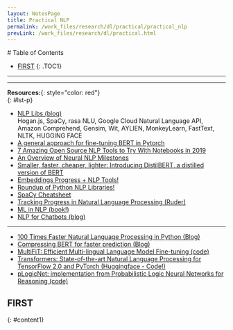 ```yaml
---
layout: NotesPage
title: Practical NLP
permalink: /work_files/research/dl/practical/practical_nlp
prevLink: /work_files/research/dl/practical.html
---
```


<div markdown="1" class = "TOC">
# Table of Contents

  * [FIRST](#content1)
  {: .TOC1}
<!--   * [SECOND](#content2)
  {: .TOC2}
  * [THIRD](#content3)
  {: .TOC3} -->
</div>

***
***


__Resources:__{: style="color: red"}  
{: #lst-p}
* [NLP Libs (blog)](https://stackshare.io/flair/alternatives)  
    Hogan.js, SpaCy, rasa NLU, Google Cloud Natural Language API, Amazon Comprehend, Gensim, Wit, AYLIEN, MonkeyLearn, FastText, NLTK, HUGGING FACE  
* [A general approach for fine-tuning BERT in Pytorch](https://medium.com/swlh/painless-fine-tuning-of-bert-in-pytorch-b91c14912caa)  
* [7 Amazing Open Source NLP Tools to Try With Notebooks in 2019](https://medium.com/microsoftazure/7-amazing-open-source-nlp-tools-to-try-with-notebooks-in-2019-c9eec058d9f1)  
* [An Overview of Neural NLP Milestones](https://towardsdatascience.com/beyond-word-embeddings-part-1-an-overview-of-neural-nlp-milestones-82b97a47977f)  
* [Smaller, faster, cheaper, lighter: Introducing DistilBERT, a distilled version of BERT](https://medium.com/huggingface/distilbert-8cf3380435b5)  
* [Embeddings Progress + NLP Tools!](https://towardsdatascience.com/beyond-word-embeddings-part-2-word-vectors-nlp-modeling-from-bow-to-bert-4ebd4711d0ec)  
* [Roundup of Python NLP Libraries!](https://nlpforhackers.io/libraries/)  
* [SpaCy Cheatsheet](http://datacamp-community-prod.s3.amazonaws.com/29aa28bf-570a-4965-8f54-d6a541ae4e06)  
* [Tracking Progress in Natural Language Processing (Ruder)](https://github.com/sebastianruder/NLP-progress)  
* [ML in NLP (book!)](file:///Users/ahmadbadary/Desktop/reads/ML/Neural_Network_Methods_in_Natural_Language_Processing-Morgan_&_Claypool_Publishers_(2017)_-_Yoav_Goldberg,_Graeme_Hirst.pdf)  
* [NLP for Chatbots (blog)](https://chatbotslife.com/ultimate-guide-to-leveraging-nlp-machine-learning-for-you-chatbot-531ff2dd870c)  

---

* [ 100 Times Faster Natural Language Processing in Python (Blog)](https://medium.com/huggingface/100-times-faster-natural-language-processing-in-python-ee32033bdced)  
* [Compressing BERT for faster prediction (Blog)](https://blog.rasa.com/compressing-bert-for-faster-prediction-2/)  
* [MultiFiT: Efficient Multi-lingual Language Model Fine-tuning (code)](https://github.com/n-waves/multifit)  
* [Transformers: State-of-the-art Natural Language Processing for TensorFlow 2.0 and PyTorch (Huggingface - Code!)](https://github.com/huggingface/transformers)  
* [pLogicNet: implementation from Probabilistic Logic Neural Networks for Reasoning (code)](https://github.com/DeepGraphLearning/pLogicNet)  


## FIRST
{: #content1}